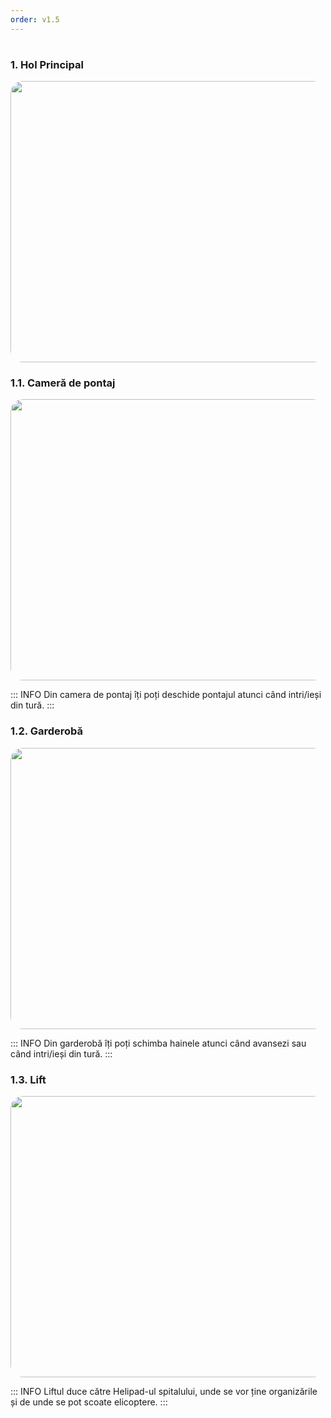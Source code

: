 ```yaml
---
order: v1.5
---
```

#
### 1. Hol Principal
<p align="center">
  <img src="/docs/imagini/holprincipal.png" style="border-radius: 20px;" width="800" height="450" />
</p>

### 1.1. Cameră de pontaj
<p align="center">
  <img src="/docs/imagini/pontaj.png" style="border-radius: 20px;" width="800" height="450" />
</p>

::: INFO
Din camera de pontaj îți poți deschide pontajul atunci când intri/ieși din tură.
:::

### 1.2. Garderobă
<p align="center">
  <img src="/docs/imagini/garderoba.png" style="border-radius: 20px;" width="800" height="450" />
</p>

::: INFO
Din garderobă îți poți schimba hainele atunci când avansezi sau când intri/ieși din tură.
:::

### 1.3. Lift
<p align="center">
  <img src="/docs/imagini/lift.png" style="border-radius: 20px;" width="800" height="450" />
</p>

::: INFO
Liftul duce către Helipad-ul spitalului, unde se vor ține organizările și de unde se pot scoate elicoptere.
:::